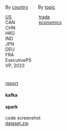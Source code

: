 #

By [country](#spark) &nbsp;&nbsp;&nbsp;&nbsp;&nbsp;&nbsp; By [topic](#kafka) &nbsp;&nbsp;&nbsp;&nbsp;&nbsp;&nbsp;  

[US]() &nbsp;&nbsp;&nbsp;&nbsp;&nbsp;&nbsp;&nbsp;&nbsp;&nbsp;&nbsp;&nbsp;&nbsp;&nbsp;&nbsp;&nbsp;&nbsp;&nbsp;&nbsp;&nbsp;&nbsp; [trade]()  
CAN &nbsp;&nbsp;&nbsp;&nbsp;&nbsp;&nbsp;&nbsp;&nbsp;&nbsp;&nbsp;&nbsp;&nbsp;&nbsp;&nbsp;&nbsp;&nbsp;&nbsp; [economics]()   
CHN &nbsp;&nbsp;&nbsp;&nbsp;&nbsp;&nbsp;&nbsp;&nbsp;&nbsp;&nbsp;&nbsp;&nbsp;&nbsp;&nbsp;&nbsp;&nbsp;&nbsp;&nbsp;&nbsp;&nbsp;   
HKG &nbsp;&nbsp;&nbsp;&nbsp;&nbsp;&nbsp;&nbsp;&nbsp;&nbsp;&nbsp;&nbsp;&nbsp;&nbsp;&nbsp;&nbsp;&nbsp;&nbsp;&nbsp;&nbsp;&nbsp;  
IND &nbsp;&nbsp;&nbsp;&nbsp;&nbsp;&nbsp;&nbsp;&nbsp;&nbsp;&nbsp;&nbsp;&nbsp;&nbsp;&nbsp;&nbsp;&nbsp;&nbsp;&nbsp;&nbsp;&nbsp;  
JPN &nbsp;&nbsp;&nbsp;&nbsp;&nbsp;&nbsp;&nbsp;&nbsp;&nbsp;&nbsp;&nbsp;&nbsp;&nbsp;&nbsp;&nbsp;&nbsp;&nbsp;&nbsp;&nbsp;&nbsp;  
DEU &nbsp;&nbsp;&nbsp;&nbsp;&nbsp;&nbsp;&nbsp;&nbsp;&nbsp;&nbsp;&nbsp;&nbsp;&nbsp;&nbsp;&nbsp;&nbsp;&nbsp;&nbsp;&nbsp;&nbsp;  
FRA &nbsp;&nbsp;&nbsp;&nbsp;&nbsp;&nbsp;&nbsp;&nbsp;&nbsp;&nbsp;&nbsp;&nbsp;&nbsp;&nbsp;&nbsp;&nbsp;&nbsp;&nbsp;&nbsp;&nbsp;  
ExecutivePS &nbsp;&nbsp;&nbsp;&nbsp;&nbsp;&nbsp;&nbsp;&nbsp;&nbsp;&nbsp;&nbsp;&nbsp;&nbsp;&nbsp;&nbsp;&nbsp;&nbsp;&nbsp;&nbsp;&nbsp;  
VP, 2023 &nbsp;&nbsp;&nbsp;&nbsp;&nbsp;&nbsp;&nbsp;&nbsp;&nbsp;&nbsp;&nbsp;&nbsp;&nbsp;&nbsp;&nbsp;&nbsp;&nbsp;&nbsp;&nbsp;&nbsp;  
  
# 

[report]()  
#### <span id="kafka">kafka </span>
#### <span id="spark">spark </span>

code screenshot  
[dataset.zip]()  
